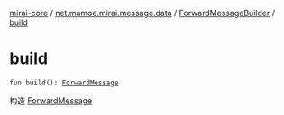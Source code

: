 [mirai-core](../../index.md) / [net.mamoe.mirai.message.data](../index.md) / [ForwardMessageBuilder](index.md) / [build](./build.md)

# build

`fun build(): `[`ForwardMessage`](../-forward-message/index.md)

构造 [ForwardMessage](../-forward-message/index.md)

